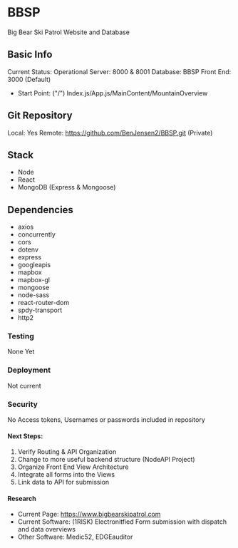 # BBSP
Big Bear Ski Patrol Website and Database

## Basic Info
Current Status: Operational
Server: 8000 & 8001
Database: BBSP
Front End: 3000 (Default)
- Start Point: ("/") Index.js/App.js/MainContent/MountainOverview

## Git Repository
Local: Yes
Remote: https://github.com/BenJensen2/BBSP.git (Private)

## Stack
- Node
- React
- MongoDB (Express & Mongoose)

## Dependencies
- axios
- concurrently
- cors
- dotenv
- express
- googleapis
- mapbox
- mapbox-gl
- mongoose
- node-sass
- react-router-dom
- spdy-transport
- http2

### Testing
None Yet

### Deployment
Not current

### Security
No Access tokens, Usernames or passwords included in repository

#### Next Steps:
1. Verify Routing & API Organization
2. Change to more useful backend structure (NodeAPI Project)
2. Organize Front End View Architecture
3. Integrate all forms into the Views
4. Link data to API for submission

#### Research
- Current Page: https://www.bigbearskipatrol.com
- Current Software: (1RISK) Electronitfied Form submission with dispatch and data overviews
- Other Software: Medic52, EDGEauditor







